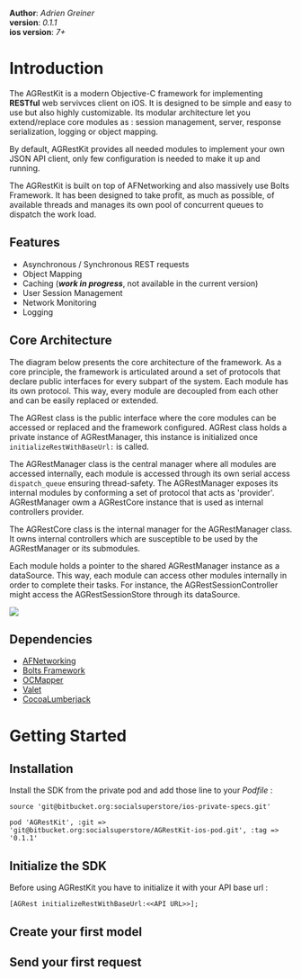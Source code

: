 **Author**: _Adrien Greiner_ <br/>
**version**: _0.1.1_ <br/>
**ios version**: _7+_

# __Introduction__

The AGRestKit is a modern Objective-C framework for implementing **RESTful** web servivces client on iOS. It is designed to be simple and easy to use but also highly customizable.
Its modular architecture let you extend/replace core modules as : session management, server, response serialization, logging or object mapping.

By default, AGRestKit provides all needed modules to implement your own JSON API client, only few configuration is needed to make it up and running. 

The AGRestKit is built on top of AFNetworking and also massively use Bolts Framework. It has been designed to take profit, as much as possible, 
of available threads and manages its own pool of concurrent queues to dispatch the work load.

## Features

* Asynchronous / Synchronous REST requests
* Object Mapping
* Caching (___work in progress___, not available in the current version)
* User Session Management
* Network Monitoring
* Logging

## Core Architecture

The diagram below presents the core architecture of the framework. As a core principle, the framework is articulated around a
set of protocols that declare public interfaces for every subpart of the system. Each module has its own protocol. This way,
every module are decoupled from each other and can be easily replaced or extended.

The AGRest class is the public interface where the core modules can be accessed or replaced and the framework configured.
AGRest class holds a private instance of AGRestManager, this instance is initialized once `initializeRestWithBaseUrl:` is called.

The AGRestManager class is the central manager where all modules are accessed internally, each module is accessed through its own
serial access `dispatch_queue` ensuring thread-safety. The AGRestManager exposes its internal modules by conforming a set of
protocol that acts as 'provider'. AGRestManager owm a AGRestCore instance that is used as internal controllers provider.

The AGRestCore class is the internal manager for the AGRestManager class. It owns internal controllers which are susceptible to be used
by the AGRestManager or its submodules.

Each module holds a pointer to the shared AGRestManager instance as a dataSource. This way, each module can access other modules
internally in order to complete their tasks. For instance, the AGRestSessionController might access the AGRestSessionStore through its
dataSource.

<div style="display:block; vertical-align:middle; margin: 0 auto;">
    <img style="display: block; margin: 0 auto;" src="docs/docs/AGRestKit_Architecture.jpg">
</div>

## Dependencies

* [AFNetworking](https://github.com/AFNetworking/AFNetworking)
* [Bolts Framework](https://github.com/BoltsFramework/Bolts-iOS)
* [OCMapper](https://github.com/aryaxt/OCMapper)
* [Valet](https://github.com/square/Valet)
* [CocoaLumberjack](https://github.com/CocoaLumberjack/CocoaLumberjack)

# __Getting Started__

## Installation

Install the SDK from the private pod and add those line to your _Podfile_ :

~~~
source 'git@bitbucket.org:socialsuperstore/ios-private-specs.git'

pod 'AGRestKit', :git => 'git@bitbucket.org:socialsuperstore/AGRestKit-ios-pod.git', :tag => '0.1.1'
~~~

## Initialize the SDK

Before using AGRestKit you have to initialize it with your API base url :

~~~
[AGRest initializeRestWithBaseUrl:<<API URL>>];
~~~

## Create your first model

## Send your first request
